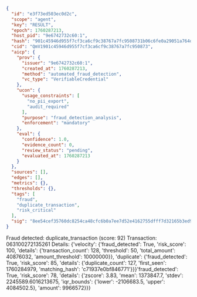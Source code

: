 ```json
{
  "id": "e3f73ed503ec0d2c",
  "scope": "agent",
  "key": "RESULT",
  "epoch": 1760287213,
  "host_pid": "9e6742732c60:1",
  "hash": "901c45946d955f7cf3ca6cf9c38767a7fc9508731b06c6fe0a29051a764d7c40",
  "cid": "QmV1901c45946d955f7cf3ca6cf9c38767a7fc950873",
  "aicp": {
    "prov": {
      "issuer": "9e6742732c60:1",
      "created_at": 1760287213,
      "method": "automated_fraud_detection",
      "vc_type": "VerifiableCredential"
    },
    "ucon": {
      "usage_constraints": [
        "no_pii_export",
        "audit_required"
      ],
      "purpose": "fraud_detection_analysis",
      "enforcement": "mandatory"
    },
    "eval": {
      "confidence": 1.0,
      "evidence_count": 0,
      "review_status": "pending",
      "evaluated_at": 1760287213
    }
  },
  "sources": [],
  "edges": [],
  "metrics": {},
  "thresholds": {},
  "tags": [
    "fraud",
    "duplicate_transaction",
    "risk_critical"
  ],
  "sig": "8ee54cef35760dc8254ca48cfc6b0a7ee7d52e4162755dfff7d32165b3ed9111"
}
```

Fraud detected: duplicate_transaction (score: 92)
Transaction: 063100272135261
Details: {'velocity': {'fraud_detected': True, 'risk_score': 100, 'details': {'transaction_count': 128, 'threshold': 50, 'total_amount': 40876032, 'amount_threshold': 10000000}}, 'duplicate': {'fraud_detected': True, 'risk_score': 85, 'details': {'duplicate_count': 127, 'first_seen': 1760284979, 'matching_hash': 'c71937e0bf846771'}}}'fraud_detected': True, 'risk_score': 78, 'details': {'zscore': 3.83, 'mean': 1373847.7, 'stdev': 2245589.6016213675, 'iqr_bounds': {'lower': -2106683.5, 'upper': 4084502.5}, 'amount': 9966572}}}